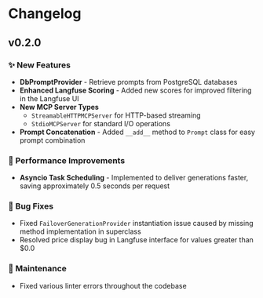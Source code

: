 # Changelog

## v0.2.0

### ✨ New Features

- **DbPromptProvider** - Retrieve prompts from PostgreSQL databases
- **Enhanced Langfuse Scoring** - Added new scores for improved filtering in the Langfuse UI
- **New MCP Server Types**
  - `StreamableHTTPMCPServer` for HTTP-based streaming
  - `StdioMCPServer` for standard I/O operations
- **Prompt Concatenation** - Added `__add__` method to `Prompt` class for easy prompt combination

### 🔧 Performance Improvements

- **Asyncio Task Scheduling** - Implemented to deliver generations faster, saving approximately 0.5 seconds per request

### 🐛 Bug Fixes

- Fixed `FailoverGenerationProvider` instantiation issue caused by missing method implementation in superclass
- Resolved price display bug in Langfuse interface for values greater than $0.0

### 🧹 Maintenance

- Fixed various linter errors throughout the codebase